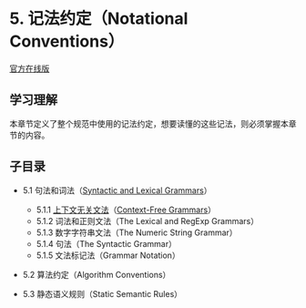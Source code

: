 # 5. 记法约定（Notational Conventions）

[官方在线版](https://262.ecma-international.org/6.0/#sec-notational-conventions)

## 学习理解

本章节定义了整个规范中使用的记法约定，想要读懂的这些记法，则必须掌握本章节的内容。

## 子目录

- 5.1 句法和词法（[Syntactic and Lexical Grammars](https://262.ecma-international.org/6.0/#sec-syntactic-and-lexical-grammars)）

  - 5.1.1 [上下文无关文法](./5.1.1.Context-Free-Grammars.md)（[Context-Free Grammars](https://262.ecma-international.org/6.0/#sec-context-free-grammars)）
  - 5.1.2 词法和正则文法（The Lexical and RegExp Grammars）
  - 5.1.3 数字字符串文法（The Numeric String Grammar）
  - 5.1.4 句法（The Syntactic Grammar）
  - 5.1.5 文法标记法（Grammar Notation）

- 5.2 算法约定（Algorithm Conventions）

- 5.3 静态语义规则（Static Semantic Rules）
